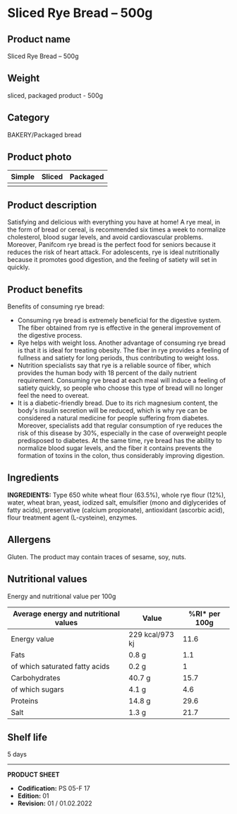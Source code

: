 # Sliced Rye Bread – 500g

## Product name
Sliced Rye Bread – 500g

## Weight
sliced, packaged product - 500g

## Category
BAKERY/Packaged bread

## Product photo
| Simple | Sliced | Packaged |
|---|---|---|
|  |  |  |


## Product description
Satisfying and delicious with everything you have at home! A rye meal, in the form of bread or cereal, is recommended six times a week to normalize cholesterol, blood sugar levels, and avoid cardiovascular problems.  Moreover, Panifcom rye bread is the perfect food for seniors because it reduces the risk of heart attack. For adolescents, rye is ideal nutritionally because it promotes good digestion, and the feeling of satiety will set in quickly.

## Product benefits
Benefits of consuming rye bread:

- Consuming rye bread is extremely beneficial for the digestive system. The fiber obtained from rye is effective in the general improvement of the digestive process.
- Rye helps with weight loss. Another advantage of consuming rye bread is that it is ideal for treating obesity. The fiber in rye provides a feeling of fullness and satiety for long periods, thus contributing to weight loss.
- Nutrition specialists say that rye is a reliable source of fiber, which provides the human body with 18 percent of the daily nutrient requirement. Consuming rye bread at each meal will induce a feeling of satiety quickly, so people who choose this type of bread will no longer feel the need to overeat.
- It is a diabetic-friendly bread. Due to its rich magnesium content, the body's insulin secretion will be reduced, which is why rye can be considered a natural medicine for people suffering from diabetes.  Moreover, specialists add that regular consumption of rye reduces the risk of this disease by 30%, especially in the case of overweight people predisposed to diabetes.  At the same time, rye bread has the ability to normalize blood sugar levels, and the fiber it contains prevents the formation of toxins in the colon, thus considerably improving digestion.


## Ingredients
**INGREDIENTS:** Type 650 white wheat flour (63.5%), whole rye flour (12%), water, wheat bran, yeast, iodized salt, emulsifier (mono and diglycerides of fatty acids), preservative (calcium propionate), antioxidant (ascorbic acid), flour treatment agent (L-cysteine), enzymes.


## Allergens
Gluten. The product may contain traces of sesame, soy, nuts.

## Nutritional values
Energy and nutritional value per 100g

| Average energy and nutritional values | Value | %RI* per 100g |
|-----------------------------------------|--------|------------------|
| Energy value                            | 229 kcal/973 kj | 11.6             |
| Fats                                    | 0.8 g        | 1.1              |
| of which saturated fatty acids          | 0.2 g         | 1                |
| Carbohydrates                           | 40.7 g        | 15.7             |
| of which sugars                         | 4.1 g         | 4.6              |
| Proteins                                | 14.8 g        | 29.6             |
| Salt                                    | 1.3 g         | 21.7             |

## Shelf life
5 days


---
**PRODUCT SHEET**
- **Codification:** PS 05-F 17
- **Edition:** 01
- **Revision:** 01 / 01.02.2022
